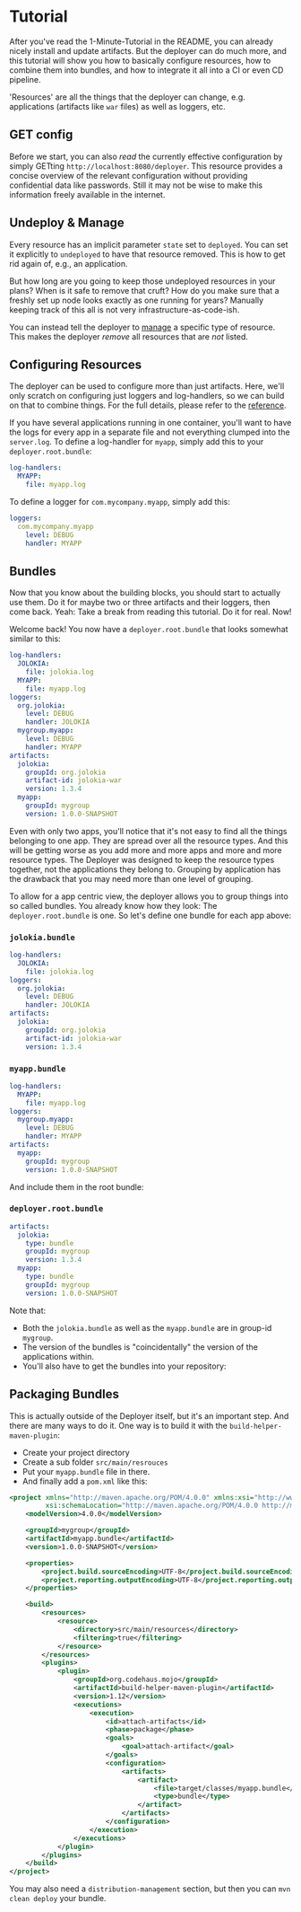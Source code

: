 # Tutorial

After you've read the 1-Minute-Tutorial in the README, you can already nicely install and update artifacts.
But the deployer can do much more, and this tutorial will show you how to basically configure resources,
how to combine them into bundles, and how to integrate it all into a CI or even CD pipeline.

'Resources' are all the things that the deployer can change, e.g. applications (artifacts like `war` files)
as well as loggers, etc.

## GET config

Before we start, you can also _read_ the currently effective configuration by simply GETting `http://localhost:8080/deployer`.
This resource provides a concise overview of the relevant configuration without providing confidential data like passwords.
Still it may not be wise to make this information freely available in the internet.

## Undeploy & Manage

Every resource has an implicit parameter `state` set to `deployed`.
You can set it explicitly to `undeployed` to have that resource removed.
This is how to get rid again of, e.g., an application.

But how long are you going to keep those undeployed resources in your plans?
When is it safe to remove that cruft?
How do you make sure that a freshly set up node looks exactly as one running for years?
Manually keeping track of this all is not very infrastructure-as-code-ish.

You can instead tell the deployer to [manage](REFERENCE.md#manage) a specific type of resource.
This makes the deployer _remove_ all resources that are _not_ listed.

## Configuring Resources

The deployer can be used to configure more than just artifacts.
Here, we'll only scratch on configuring just loggers and log-handlers, so we can build on that to combine things.
For the full details, please refer to the [reference](REFERENCE.md).

If you have several applications running in one container,
you'll want to have the logs for every app in a separate file and not everything clumped into the `server.log`.
To define a log-handler for `myapp`, simply add this to your `deployer.root.bundle`:

```yaml
log-handlers:
  MYAPP:
    file: myapp.log
```

To define a logger for `com.mycompany.myapp`, simply add this:

```yaml
loggers:
  com.mycompany.myapp
    level: DEBUG
    handler: MYAPP
```

## Bundles

Now that you know about the building blocks, you should start to actually use them.
Do it for maybe two or three artifacts and their loggers, then come back.
Yeah: Take a break from reading this tutorial. Do it for real. Now!

Welcome back! You now have a `deployer.root.bundle` that looks somewhat similar to this:

```yaml
log-handlers:
  JOLOKIA:
    file: jolokia.log
  MYAPP:
    file: myapp.log
loggers:
  org.jolokia:
    level: DEBUG
    handler: JOLOKIA
  mygroup.myapp:
    level: DEBUG
    handler: MYAPP
artifacts:
  jolokia:
    groupId: org.jolokia
    artifact-id: jolokia-war
    version: 1.3.4
  myapp:
    groupId: mygroup
    version: 1.0.0-SNAPSHOT
```

Even with only two apps, you'll notice that it's not easy to find all the things belonging to one app.
They are spread over all the resource types. 
And this will be getting worse as you add more and more apps and more and more resource types.
The Deployer was designed to keep the resource types together, not the applications they belong to.
Grouping by application has the drawback that you may need more than one level of grouping.

To allow for a app centric view, the deployer allows you to group things into so called bundles.
You already know how they look: The `deployer.root.bundle` is one.
So let's define one bundle for each app above:

### `jolokia.bundle`

```yaml
log-handlers:
  JOLOKIA:
    file: jolokia.log
loggers:
  org.jolokia:
    level: DEBUG
    handler: JOLOKIA
artifacts:
  jolokia:
    groupId: org.jolokia
    artifact-id: jolokia-war
    version: 1.3.4
```

### `myapp.bundle`

```yaml
log-handlers:
  MYAPP:
    file: myapp.log
loggers:
  mygroup.myapp:
    level: DEBUG
    handler: MYAPP
artifacts:
  myapp:
    groupId: mygroup
    version: 1.0.0-SNAPSHOT
```

And include them in the root bundle:

### `deployer.root.bundle`

```yaml
artifacts:
  jolokia:
    type: bundle
    groupId: mygroup
    version: 1.3.4
  myapp:
    type: bundle
    groupId: mygroup
    version: 1.0.0-SNAPSHOT
```

Note that:

- Both the `jolokia.bundle` as well as the `myapp.bundle` are in group-id `mygroup`.
- The version of the bundles is "coincidentally" the version of the applications within.
- You'll also have to get the bundles into your repository:

## Packaging Bundles

This is actually outside of the Deployer itself, but it's an important step.
And there are many ways to do it. One way is to build it with the `build-helper-maven-plugin`:

- Create your project directory
- Create a sub folder `src/main/resrouces`
- Put your `myapp.bundle` file in there.
- And finally add a `pom.xml` like this:

```xml
<project xmlns="http://maven.apache.org/POM/4.0.0" xmlns:xsi="http://www.w3.org/2001/XMLSchema-instance"
         xsi:schemaLocation="http://maven.apache.org/POM/4.0.0 http://maven.apache.org/xsd/maven-4.0.0.xsd">
    <modelVersion>4.0.0</modelVersion>

    <groupId>mygroup</groupId>
    <artifactId>myapp.bundle</artifactId>
    <version>1.0.0-SNAPSHOT</version>

    <properties>
        <project.build.sourceEncoding>UTF-8</project.build.sourceEncoding>
        <project.reporting.outputEncoding>UTF-8</project.reporting.outputEncoding>
    </properties>

    <build>
        <resources>
            <resource>
                <directory>src/main/resources</directory>
                <filtering>true</filtering>
            </resource>
        </resources>
        <plugins>
            <plugin>
                <groupId>org.codehaus.mojo</groupId>
                <artifactId>build-helper-maven-plugin</artifactId>
                <version>1.12</version>
                <executions>
                    <execution>
                        <id>attach-artifacts</id>
                        <phase>package</phase>
                        <goals>
                            <goal>attach-artifact</goal>
                        </goals>
                        <configuration>
                            <artifacts>
                                <artifact>
                                    <file>target/classes/myapp.bundle</file>
                                    <type>bundle</type>
                                </artifact>
                            </artifacts>
                        </configuration>
                    </execution>
                </executions>
            </plugin>
        </plugins>
    </build>
</project>
```

You may also need a `distribution-management` section, but then you can `mvn clean deploy` your bundle. 

